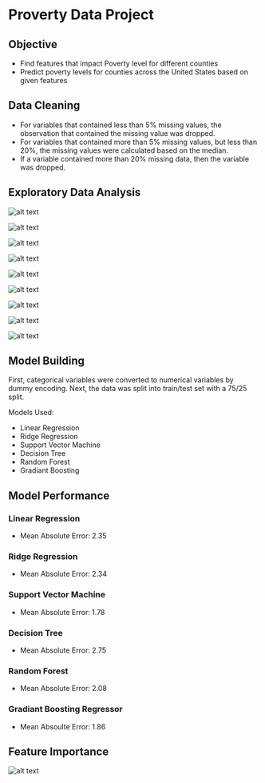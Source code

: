# Proverty Data Project

## Objective
- Find features that impact Poverty level for different counties
- Predict poverty levels for counties across the United States based on given features
## Data Cleaning
- For variables that contained less than 5% missing values, the observation that contained the missing value was dropped.
- For variables that contained more than 5% missing values, but less than 20%, the missing values were calculated based on the median.
- If a variable contained more than 20% missing data, then the variable was dropped.
## Exploratory Data Analysis 

![alt text](https://github.com/neelgandhi26/Poverty-Data-Project/blob/master/barplot1.PNG)

![alt text](https://github.com/neelgandhi26/Poverty-Data-Project/blob/master/barplot2.PNG)

![alt text](https://github.com/neelgandhi26/Poverty-Data-Project/blob/master/barplot3.PNG)

![alt text](https://github.com/neelgandhi26/Poverty-Data-Project/blob/master/scatterplot1.PNG)

![alt text](https://github.com/neelgandhi26/Poverty-Data-Project/blob/master/scatterplot2.PNG)

![alt text](https://github.com/neelgandhi26/Poverty-Data-Project/blob/master/scatterplot3.PNG)

![alt text](https://github.com/neelgandhi26/Poverty-Data-Project/blob/master/scatterplot4.PNG)

![alt text](https://github.com/neelgandhi26/Poverty-Data-Project/blob/master/scatterplot5.PNG)

![alt text](https://github.com/neelgandhi26/Poverty-Data-Project/blob/master/scatterplot6.PNG)

## Model Building
First, categorical variables were converted to numerical variables by dummy encoding. Next, the data was split into train/test set with a 75/25 split.

Models Used:
- Linear Regression
- Ridge Regression
- Support Vector Machine
- Decision Tree
- Random Forest
- Gradiant Boosting 
## Model Performance
### Linear Regression
- Mean Absolute Error: 2.35
### Ridge Regression
- Mean Absolute Error: 2.34
### Support Vector Machine
- Mean Absolute Error: 1.78
### Decision Tree
- Mean Absolute Error: 2.75
### Random Forest
- Mean Absolute Error: 2.08
### Gradiant Boosting Regressor
- Mean Absoulte Error: 1.86
## Feature Importance
![alt text](https://github.com/neelgandhi26/Poverty-Data-Project/blob/master/feature_importance.PNG)
